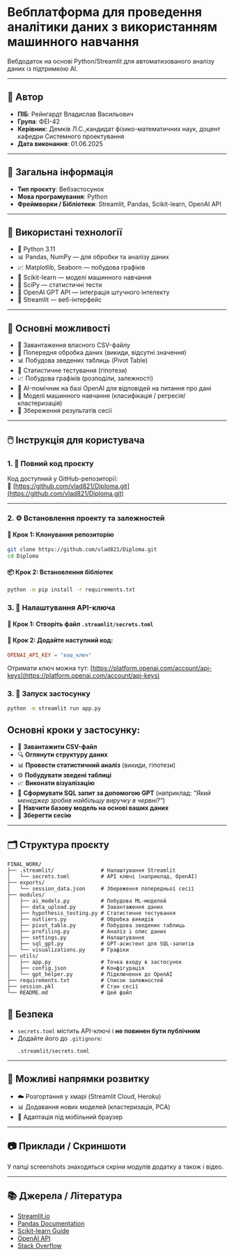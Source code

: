 ﻿
# Вебплатформа для проведення аналітики даних з використанням машинного навчання

Вебдодаток на основі Python/Streamlit для автоматизованого аналізу даних із підтримкою AI.

---

## 👤 Автор

- **ПІБ**: Рейнгардт Владислав Васильович 
- **Група**: ФЕІ-42
- **Керівник**: Демків Л.С.,кандидат фізико-математичних наук, доцент кафедри Системного проектування
- **Дата виконання**: 01.06.2025

---

## 📌 Загальна інформація

- **Тип проєкту**: Вебзастосунок
- **Мова програмування**: Python
- **Фреймворки / Бібліотеки**: Streamlit, Pandas, Scikit-learn, OpenAI API

---

## 🧰 Використані технології

- 🐍 Python 3.11
- 📊 Pandas, NumPy — для обробки та аналізу даних
- 📈 Matplotlib, Seaborn — побудова графіків
- 🤖 Scikit-learn — моделі машинного навчання
- 🧪 SciPy — статистичні тести
- 💬 OpenAI GPT API — інтеграція штучного інтелекту
- 🧵 Streamlit — веб-інтерфейс

---

## 🧠 Основні можливості

- 📁 Завантаження власного CSV-файлу
- 🧼 Попередня обробка даних (викиди, відсутні значення)
- 📊 Побудова зведених таблиць (Pivot Table)
- 🧪 Статистичне тестування (гіпотези)
- 📈 Побудова графіків (розподіли, залежності)
- 🤖 AI-помічник на базі OpenAI для відповідей на питання про дані
- 🧠 Моделі машинного навчання (класифікація / регресія/ кластеризація)
- 🧾 Збереження результатів сесії

---

## 🖱️ Інструкція для користувача

### 1. 📁 Повний код проєкту

Код доступний у GitHub-репозиторії:  
🔗 [https://github.com/vlad821/Diploma.git](https://github.com/vlad821/Diploma.git)

---

### 2. ⚙️ Встановлення проекту та залежностей 

#### 🔽 Крок 1: Клонування репозиторію

```bash
git clone https://github.com/vlad821/Diploma.git
cd Diploma
```

#### 📦 Крок 2: Встановлення бібліотек

```bash
python -m pip install -r requirements.txt
```

### 3. 🔐 Налаштування API-ключа

#### 📄 Крок 1: Створіть файл `.streamlit/secrets.toml`

#### 📄 Крок 2: Додайте наступний код:
```toml
OPENAI_API_KEY = "ваш_ключ"
```
Отримати ключ можна тут: [https://platform.openai.com/account/api-keys](https://platform.openai.com/account/api-keys)
### 3. 🚀 Запуск застосунку

```bash
python -m streamlit run app.py
```

 ## Основні кроки у застосунку:
   - 🔼 **Завантажити CSV-файл**
   - 🔍 **Оглянути структуру даних**
   - 📊 **Провести статистичний аналіз** (викиди, гіпотези)
   - ⚙️ **Побудувати зведені таблиці**
   - 📈 **Виконати візуалізацію**
   - 🧠 **Сформувати SQL запит за допомогою GPT** (наприклад: *"Який менеджер зробив найбільшу виручку в червні?"*)
   - 🤖 **Навчити базову модель на основі ваших даних**
   - 💾 **Зберегти сесію**

---

## 🗂️ Структура проєкту

```
FINAL_WORK/
├── .streamlit/               # Налаштування Streamlit
│   └── secrets.toml          # API ключі (наприклад, OpenAI)
├── exports/
│   └── session_data.json     # Збереження попередньої сесії
├── modules/
│   ├── ai_models.py          # Побудова ML-моделей
│   ├── data_upload.py        # Завантаження даних
│   ├── hypothesis_testing.py # Статистичне тестування
│   ├── outliers.py           # Обробка викидів
│   ├── pivot_table.py        # Побудова зведених таблиць
│   ├── profiling.py          # Аналіз і опис даних
│   ├── settings.py           # Налаштування
│   ├── sql_gpt.py            # GPT-асистент для SQL-запитів
│   └── visualizations.py     # Графіки
├── utils/
│   ├── app.py                # Точка входу в застосунок
│   ├── config.json           # Конфігурація
│   └── gpt_helper.py         # Підключення до OpenAI
├── requirements.txt          # Список залежностей
├── session.pkl               # Стан сесії
└── README.md                 # Цей файл
```

## 🔐 Безпека

- `secrets.toml` містить API-ключі і **не повинен бути публічним**
- Додайте його до `.gitignore`:
  ```
  .streamlit/secrets.toml
  ```

---

## 🚀 Можливі напрямки розвитку

- ☁️ Розгортання у хмарі (Streamlit Cloud, Heroku)
- 📊 Додавання нових моделей (кластеризація, PCA)
- 📱 Адаптація під мобільний браузер

---

## 📷 Приклади / Скриншоти

У папці screenshots знаходяться скріни модулів додатку а також і відео.

---

## 📚 Джерела / Література

- [Streamlit.io](https://streamlit.io/)
- [Pandas Documentation](https://pandas.pydata.org/)
- [Scikit-learn Guide](https://scikit-learn.org/)
- [OpenAI API](https://platform.openai.com/)
- [Stack Overflow](https://stackoverflow.com/)
